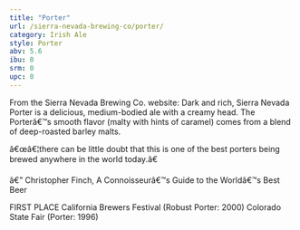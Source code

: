 ```yaml
---
title: "Porter"
url: /sierra-nevada-brewing-co/porter/
category: Irish Ale
style: Porter
abv: 5.6
ibu: 0
srm: 0
upc: 0
---
```

From the Sierra Nevada Brewing Co. website:
Dark and rich, Sierra Nevada Porter is a delicious, medium-bodied ale with a creamy head. The Porterâ€™s smooth flavor (malty with hints of caramel) comes from a blend of deep-roasted barley malts.


â€œâ€¦there can be little doubt that this is one of the best porters being brewed anywhere in the world today.â€

â€” Christopher Finch, A Connoisseurâ€™s Guide 
to the Worldâ€™s Best Beer

FIRST PLACE
California Brewers Festival (Robust Porter: 2000)
Colorado State Fair (Porter: 1996)
